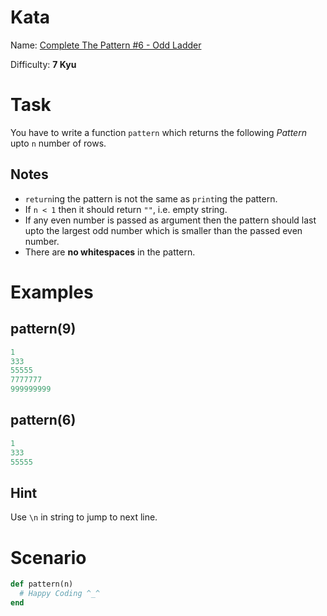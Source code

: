 # Kata
Name: [Complete The Pattern #6 - Odd Ladder](https://www.codewars.com/kata/complete-the-pattern-number-6-odd-ladder)

Difficulty: **7 Kyu**

# Task
You have to write a function `pattern` which returns the following *Pattern* upto `n` number of rows.

## Notes
* `return`ing the pattern is not the same as `print`ing the pattern.
* If `n < 1` then it should return `""`, i.e. empty string.
* If any even number is passed as argument then the pattern should last upto the largest odd number which is smaller than the passed even number.
* There are **no whitespaces** in the pattern.

# Examples
## pattern(9)
```ruby
1
333
55555
7777777
999999999
```

## pattern(6)
```ruby
1
333
55555
```

## Hint
Use `\n` in string to jump to next line.

# Scenario
```ruby
def pattern(n)
  # Happy Coding ^_^
end
```